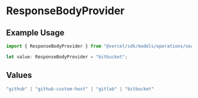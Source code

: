 # ResponseBodyProvider

## Example Usage

```typescript
import { ResponseBodyProvider } from "@vercel/sdk/models/operations/searchrepo.js";

let value: ResponseBodyProvider = "bitbucket";
```

## Values

```typescript
"github" | "github-custom-host" | "gitlab" | "bitbucket"
```